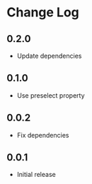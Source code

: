 # Change Log

## 0.2.0

- Update dependencies

## 0.1.0

- Use preselect property

## 0.0.2

- Fix dependencies

## 0.0.1

- Initial release
